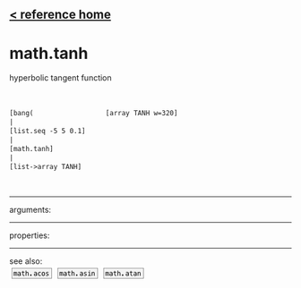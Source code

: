 [< reference home](ceammc_lib.html)
---

# math.tanh


hyperbolic tangent function

```


[bang(                  [array TANH w=320]
|
[list.seq -5 5 0.1]
|
[math.tanh]
|
[list->array TANH]

            
```

---
arguments:


---
properties:


---
see also:<br>
[![math.acos](img/object_math.acos.png)](math.acos.html)
[![math.asin](img/object_math.asin.png)](math.asin.html)
[![math.atan](img/object_math.atan.png)](math.atan.html)
